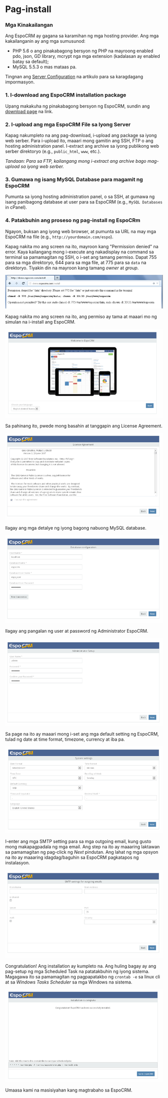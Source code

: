 # Pag-install

### Mga Kinakailangan
Ang EspoCRM ay gagana sa karamihan ng mga hosting provider. Ang mga kakailanganin ay ang mga sumusunod: 

* PHP 5.6 o ang pinakabagong bersyon ng PHP na mayroong enabled pdo, json, GD library, mcrypt nga mga extension (kadalasan ay enabled batay sa default);
* MySQL 5.5.3 o mas mataas pa.

Tingnan ang [Server Configuration](server-configuration.md) na artikulo para sa karagdagang impormasyon.

### 1. I-download ang EspoCRM installation package
Upang makakuha ng pinakabagong bersyon ng EspoCRM, sundin ang [download page](http://www.espocrm.com/download/) na link.

### 2. I-upload ang mga EspoCRM File sa Iyong Server

Kapag nakumpleto na ang pag-download, i-upload ang package sa iyong web serber. 
Para i-upload ito, maaari mong gamitin ang SSH, FTP o ang hosting administration panel.
I-extract ang archive sa iyong publikong web serber direktoryo (e.g., `public_html`, `www`, etc.).

_Tandaan: Para sa FTP, kailangang mong i-extract ang archive bago mag-upload sa iyong web serber._

### 3. Gumawa ng isang MySQL Database para magamit ng EspoCRM

Pumunta sa iyong hosting administration panel, o sa SSH, at gumawa ng isang panibagong database at user para sa EspoCRM (e.g., `MySQL Databases` in cPanel).

### 4. Patakbuhin ang proseso ng pag-install ng EspoCRm

Ngayon, buksan ang iyong web browser, at pumunta sa URL na may mga EspoCRM na file (e.g., `http://yourdomain.com/espo`).

Kapag nakita mo ang screen na ito, mayroon kang "Permission denied" na error. 
Kaya kailangang mong i-execute ang nakadisplay na command sa terminal sa pamamagitan ng SSH, o i-set ang tamang permiso. 
Dapat 755 para sa mga direktoryo, 644 para sa mga file, at 775 para sa `data` na direktoryo. 
Tiyakin din na mayroon kang tamang _owner_ at _group_.

![1](https://raw.githubusercontent.com/espocrm/documentation/master/docs/_static/images/administration/installation/1.png)

Kapag nakita mo ang screen na ito, ang permiso ay tama at maaari mo ng simulan na i-install ang EspoCRM.

![2](https://raw.githubusercontent.com/espocrm/documentation/master/docs/_static/images/administration/installation/2.png)

Sa pahinang ito, pwede mong basahin at tanggapin ang License Agreement.

![3](https://raw.githubusercontent.com/espocrm/documentation/master/docs/_static/images/administration/installation/3.png)

Ilagay ang mga detalye ng iyong bagong nabuong MySQL database.

![4](https://raw.githubusercontent.com/espocrm/documentation/master/docs/_static/images/administration/installation/4.png)

Ilagay ang pangalan ng user at password ng Administrator EspoCRM.

![5](https://raw.githubusercontent.com/espocrm/documentation/master/docs/_static/images/administration/installation/5.png)

Sa page na ito ay maaari mong i-set ang mga default setting ng EspoCRM, tulad ng date at time format, timezone, currency at iba pa.

![6](https://raw.githubusercontent.com/espocrm/documentation/master/docs/_static/images/administration/installation/6.png)

I-enter ang mga SMTP setting para sa mga outgoing email, kung gusto mong makapagpadala ng mga email. 
Ang step na ito ay maaaring laktawan sa pamamagitan ng pag-click ng _Next_ pindutan. 
Ang lahat ng mga opsyon na ito ay maaaring idagdag/baguhin sa EspoCRM pagkatapos ng instalasyon.

![7](https://raw.githubusercontent.com/espocrm/documentation/master/docs/_static/images/administration/installation/7.png)

Congratulation! Ang installation ay kumpleto na. 
Ang huling bagay ay ang pag-setup ng mga Scheduled Task na patatakbuhin ng iyong sistema. Magagawa ito sa pamamagitan ng pagpapatakbo ng `crontab -e` sa linux cli at sa _Windows Tasks Scheduler_ sa mga Windows na sistema.

![8](https://raw.githubusercontent.com/espocrm/documentation/master/docs/_static/images/administration/installation/8.png)

Umaasa kami na masisiyahan kang magtrabaho sa EspoCRM.








